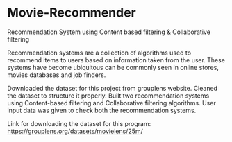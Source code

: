# Movie-Recommender
Recommendation System using Content based filtering &amp; Collaborative filtering


Recommendation systems are a collection of algorithms used to recommend items to users based on information taken from the user. These systems have become ubiquitous can be commonly seen in online stores, movies databases and job finders.

Downloaded the dataset for this project from grouplens website.
Cleaned the dataset to structure it properly.
Built two recommendation systems using Content-based filtering and Collaborative filtering algorithms.
User input data was given to check both the recommendation systems.

Link for downloading the dataset for this program: https://grouplens.org/datasets/movielens/25m/ 

